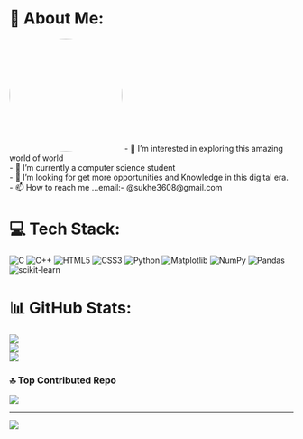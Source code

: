 # 💫 About Me:
<img src="https://raw.githubusercontent.com/sukhe3608/sukhe3608/main/my_pic.png" alt="img" width="200" height="200" style="border-radius: 80%;">
- 👀 I’m interested in exploring this amazing world of world<br>- 🌱 I’m currently a computer science student<br>- 💞️ I’m looking for get more opportunities and Knowledge in this digital era.<br>- 📫 How to reach me ...email:- @sukhe3608@gmail.com


# 💻 Tech Stack:
![C](https://img.shields.io/badge/c-%2300599C.svg?style=for-the-badge&logo=c&logoColor=white) ![C++](https://img.shields.io/badge/c++-%2300599C.svg?style=for-the-badge&logo=c%2B%2B&logoColor=white) ![HTML5](https://img.shields.io/badge/html5-%23E34F26.svg?style=for-the-badge&logo=html5&logoColor=white) ![CSS3](https://img.shields.io/badge/css3-%231572B6.svg?style=for-the-badge&logo=css3&logoColor=white) ![Python](https://img.shields.io/badge/python-3670A0?style=for-the-badge&logo=python&logoColor=ffdd54) ![Matplotlib](https://img.shields.io/badge/Matplotlib-%23ffffff.svg?style=for-the-badge&logo=Matplotlib&logoColor=black) ![NumPy](https://img.shields.io/badge/numpy-%23013243.svg?style=for-the-badge&logo=numpy&logoColor=white) ![Pandas](https://img.shields.io/badge/pandas-%23150458.svg?style=for-the-badge&logo=pandas&logoColor=white) ![scikit-learn](https://img.shields.io/badge/scikit--learn-%23F7931E.svg?style=for-the-badge&logo=scikit-learn&logoColor=white)
# 📊 GitHub Stats:
![](https://github-readme-stats.vercel.app/api?username=sukhe3608&theme=dark&hide_border=false&include_all_commits=false&count_private=false)<br/>
![](https://github-readme-streak-stats.herokuapp.com/?user=sukhe3608&theme=dark&hide_border=false)<br/>
![](https://github-readme-stats.vercel.app/api/top-langs/?username=sukhe3608&theme=dark&hide_border=false&include_all_commits=false&count_private=false&layout=compact)

### 🔝 Top Contributed Repo
![](https://github-contributor-stats.vercel.app/api?username=sukhe3608&limit=5&theme=dark&combine_all_yearly_contributions=true)

---
[![](https://visitcount.itsvg.in/api?id=sukhe3608&icon=0&color=0)](https://visitcount.itsvg.in)

<!-- Proudly created with GPRM ( https://gprm.itsvg.in ) -->

